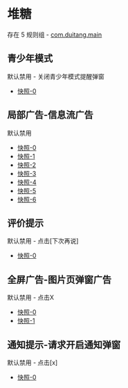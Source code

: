 # 堆糖

存在 5 规则组 - [com.duitang.main](/src/apps/com.duitang.main.ts)

## 青少年模式

默认禁用 - 关闭青少年模式提醒弹窗

- [快照-0](https://i.gkd.li/i/13202230)

## 局部广告-信息流广告

默认禁用

- [快照-0](https://i.gkd.li/i/14232228)
- [快照-1](https://i.gkd.li/i/14232332)
- [快照-2](https://i.gkd.li/i/14232347)
- [快照-3](https://i.gkd.li/i/14232348)
- [快照-4](https://i.gkd.li/i/14232368)
- [快照-5](https://i.gkd.li/i/14232218)
- [快照-6](https://i.gkd.li/i/14232352)

## 评价提示

默认禁用 - 点击[下次再说]

- [快照-0](https://i.gkd.li/i/14273094)

## 全屏广告-图片页弹窗广告

默认禁用 - 点击X

- [快照-0](https://i.gkd.li/i/13997011)
- [快照-1](https://i.gkd.li/i/14332109)

## 通知提示-请求开启通知弹窗

默认禁用 - 点击[x]

- [快照-0](https://i.gkd.li/i/14273121)
